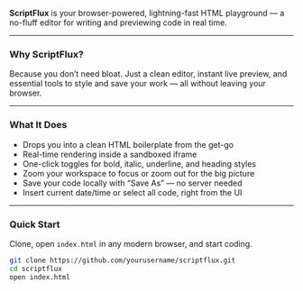 **ScriptFlux** is your browser-powered, lightning-fast HTML playground — a no-fluff editor for writing and previewing code in real time.

---

### Why ScriptFlux?

Because you don’t need bloat. Just a clean editor, instant live preview, and essential tools to style and save your work — all without leaving your browser.

---

### What It Does

- Drops you into a clean HTML boilerplate from the get-go  
- Real-time rendering inside a sandboxed iframe  
- One-click toggles for bold, italic, underline, and heading styles  
- Zoom your workspace to focus or zoom out for the big picture  
- Save your code locally with “Save As” — no server needed  
- Insert current date/time or select all code, right from the UI

---

### Quick Start

Clone, open `index.html` in any modern browser, and start  coding.

```bash
git clone https://github.com/yourusername/scriptflux.git
cd scriptflux
open index.html
